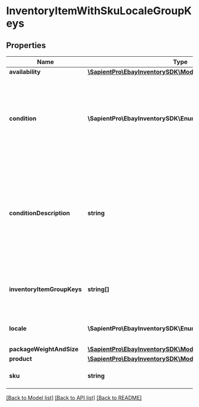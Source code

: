 # InventoryItemWithSkuLocaleGroupKeys

## Properties
| Name                       | Type                                                                                    | Description                                                                                                                                                                                                                                                                                                                                                                                                                                                                                                                                                                                                                                                                                                                                                                                                                                                      | Notes      |
|----------------------------|-----------------------------------------------------------------------------------------|------------------------------------------------------------------------------------------------------------------------------------------------------------------------------------------------------------------------------------------------------------------------------------------------------------------------------------------------------------------------------------------------------------------------------------------------------------------------------------------------------------------------------------------------------------------------------------------------------------------------------------------------------------------------------------------------------------------------------------------------------------------------------------------------------------------------------------------------------------------|------------|
| **availability**           | [**\SapientPro\EbayInventorySDK\Models\AvailabilityWithAll**](AvailabilityWithAll.md)   |                                                                                                                                                                                                                                                                                                                                                                                                                                                                                                                                                                                                                                                                                                                                                                                                                                                                  | [optional] |
| **condition**              | **\SapientPro\EbayInventorySDK\Enums\ConditionEnum**                                                                              | This enumeration value indicates the condition of the item. Supported item condition values will vary by eBay site and category. &lt;br /&gt;&lt;br /&gt; Since the condition of an inventory item must be specified before being published in an offer, this field is always returned in the &#x27;Get&#x27; calls for SKUs that are part of a published offer. If a SKU is not part of a published offer, this field will only be returned if set for the inventory item. For implementation help, refer to &lt;a href&#x3D;&#x27;https://developer.ebay.com/api-docs/sell/inventory/types/slr:ConditionEnum&#x27;&gt;eBay API documentation&lt;/a&gt;                                                                                                                                                                                                         | [optional] |
| **conditionDescription**   | **string**                                                                              | This string field is used by the seller to more clearly describe the condition of used items, or items that are not &#x27;Brand New&#x27;, &#x27;New with tags&#x27;, or &#x27;New in box&#x27;. The ConditionDescription field is available for all categories. If the ConditionDescription field is used with an item in a new condition (Condition IDs 1000-1499), eBay will simply ignore this field if included, and eBay will return a warning message to the user. This field should only be used to further clarify the condition of the used item. It should not be used for branding, promotions, shipping, returns, payment or other information unrelated to the condition of the item. Make sure that the condition value, condition description, listing description, and the item&#x27;s pictures do not contradict one another.Max length: 1000. | [optional] |
| **inventoryItemGroupKeys** | **string[]**                                                                            | This array is returned if the inventory item is associated with any inventory item group(s). The value(s) returned in this array are the unique identifier(s) of the inventory item&#x27;s variation in a multiple-variation listing. This array is not returned if the inventory item is not associated with any inventory item groups.                                                                                                                                                                                                                                                                                                                                                                                                                                                                                                                         | [optional] |
| **locale**                 | **\SapientPro\EbayInventorySDK\Enums\LocaleEnum**                                                                              | This field is for future use only. For implementation help, refer to &lt;a href&#x3D;&#x27;https://developer.ebay.com/api-docs/sell/inventory/types/slr:LocaleEnum&#x27;&gt;eBay API documentation&lt;/a&gt;                                                                                                                                                                                                                                                                                                                                                                                                                                                                                                                                                                                                                                                     | [optional] |
| **packageWeightAndSize**   | [**\SapientPro\EbayInventorySDK\Models\PackageWeightAndSize**](PackageWeightAndSize.md) |                                                                                                                                                                                                                                                                                                                                                                                                                                                                                                                                                                                                                                                                                                                                                                                                                                                                  | [optional] |
| **product**                | [**\SapientPro\EbayInventorySDK\Models\Product**](Product.md)                           |                                                                                                                                                                                                                                                                                                                                                                                                                                                                                                                                                                                                                                                                                                                                                                                                                                                                  | [optional] |
| **sku**                    | **string**                                                                              | The seller-defined Stock-Keeping Unit (SKU) of the inventory item. The seller should have a unique SKU value for every product that they sell.                                                                                                                                                                                                                                                                                                                                                                                                                                                                                                                                                                                                                                                                                                                   | [optional] |

[[Back to Model list]](../../README.md#documentation-for-models) [[Back to API list]](../../README.md#documentation-for-api-endpoints) [[Back to README]](../../README.md)

